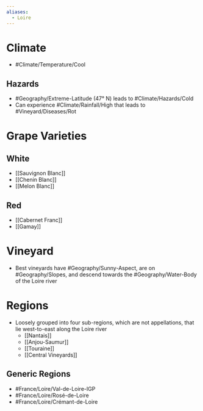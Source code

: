 ```yaml
---
aliases:
  - Loire
---
```

# Climate
- #Climate/Temperature/Cool
## Hazards
- #Geography/Extreme-Latitude (47° N)  leads to #Climate/Hazards/Cold
- Can experience #Climate/Rainfall/High that leads to #Vineyard/Diseases/Rot
# Grape Varieties
## White
- [[Sauvignon Blanc]]
- [[Chenin Blanc]]
- [[Melon Blanc]]
## Red
- [[Cabernet Franc]]
- [[Gamay]]
# Vineyard
-  Best vineyards have #Geography/Sunny-Aspect, are on #Geography/Slopes, and descend towards the #Geography/Water-Body of the Loire river
# Regions
- Loosely grouped into four sub-regions, which are not appellations, that lie west-to-east along the Loire river
	- [[Nantais]]
	- [[Anjou-Saumur]]
	- [[Touraine]]
	- [[Central Vineyards]]
## Generic Regions
- #France/Loire/Val-de-Loire-IGP
- #France/Loire/Rosé-de-Loire
- #France/Loire/Crémant-de-Loire